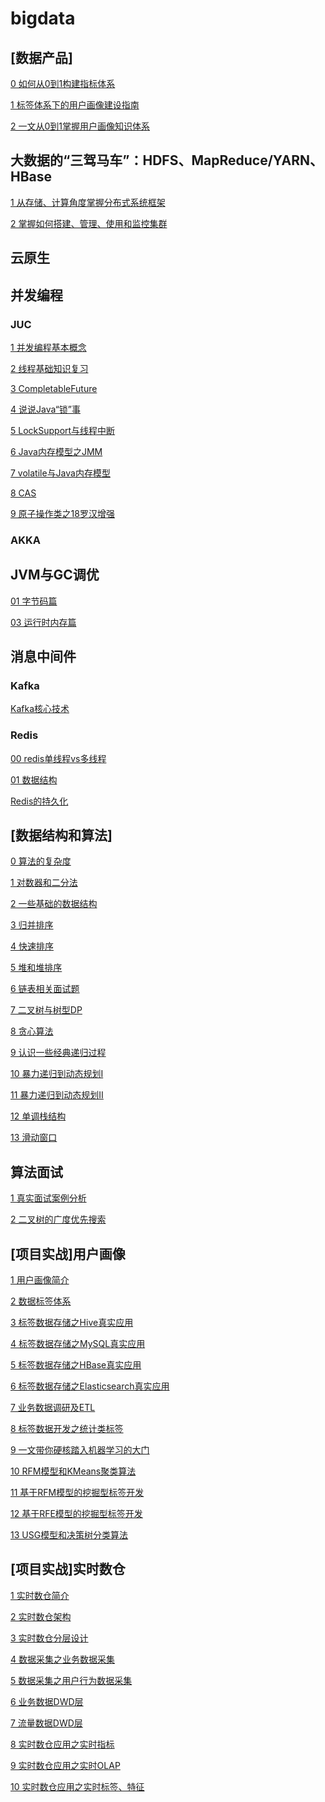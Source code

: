 # bigdata

## [数据产品]

[0 如何从0到1构建指标体系](http://www.woshipm.com/data-analysis/4362509.html)

[1 标签体系下的用户画像建设指南](https://mp.weixin.qq.com/s/rXmZL5-fLo2Zs_WVQM1KUQ)

[2 一文从0到1掌握用户画像知识体系](https://zhuanlan.zhihu.com/p/305181550)

## 大数据的“三驾马车”：HDFS、MapReduce/YARN、HBase

[1 从存储、计算角度掌握分布式系统框架]()

[2 掌握如何搭建、管理、使用和监控集群]()

## 云原生


## 并发编程

### JUC

[1 并发编程基本概念](note/juc/01并发编程基本概念.md)

[2 线程基础知识复习](note/juc/02线程基础知识复习.md)

[3 CompletableFuture](note/juc/03CompletableFuture.md)

[4 说说Java“锁”事]()

[5 LockSupport与线程中断]()

[6 Java内存模型之JMM]()

[7 volatile与Java内存模型]()

[8 CAS]()

[9 原子操作类之18罗汉增强]()

### AKKA

## JVM与GC调优

[01 字节码篇](note/jvm与gc调优/01字节码篇.md)

[03 运行时内存篇](note/jvm与gc调优/03运行时内存篇.md)


## 消息中间件

### Kafka

[Kafka核心技术](note/kafka/kafka.md)

### Redis

[00 redis单线程vs多线程](note/消息中间件/redis/01redis单线程VS多线程.md)

[01 数据结构](note/redis/1数据结构.md)

[Redis的持久化](note/redis/2Redis的持久化.md)


## [数据结构和算法]

[0 算法的复杂度](note/数据结构与算法/0算法的复杂度.md)

[1 对数器和二分法](note/数据结构与算法/1对数器和二分法.md)

[2 一些基础的数据结构](note/数据结构与算法/2基础的数据结构.md)

[3 归并排序](note/数据结构与算法/3归并排序及其相关面试题.md)

[4 快速排序](note/数据结构与算法/4快速排序.md)

[5 堆和堆排序](https://leetcode-cn.com/problems/sort-an-array/solution/dong-hua-mo-ni-yi-ge-po-dui-pai-wo-gao-l-i6mt/)

[6 链表相关面试题]()

[7 二叉树与树型DP](note/数据结构与算法/7二叉树与树型DP.md)

[8 贪心算法](note/数据结构与算法/8贪心算法.md)

[9 认识一些经典递归过程](note/数据结构与算法/9认识一些经典递归过程.md)

[10 暴力递归到动态规划Ⅰ](note/数据结构与算法/10暴力递归到动态规划Ⅰ.md)

[11 暴力递归到动态规划Ⅱ](note/数据结构与算法/11暴力递归到动态规划Ⅱ.md)

[12 单调栈结构](note/数据结构与算法/12单调栈结构.md)

[13 滑动窗口](note/数据结构与算法/13窗口内最大值或最小值的更新结构.md)

## 算法面试

[1 真实面试案例分析](note/九章算法/1真实面试案例分析.md)

[2 二叉树的广度优先搜索](note/九章算法/2二叉树的广度优先搜索.md)

## [项目实战]用户画像

[1 用户画像简介](note/user-profile/1用户画像简介.md)

[2 数据标签体系](note/user-profile/2数据标签体系.md)

[3 标签数据存储之Hive真实应用](https://github.com/BigDataScholar/TheKingOfBigData/blob/master/note/%E5%AE%9E%E6%88%98%E9%A1%B9%E7%9B%AE/%5B%E7%94%A8%E6%88%B7%E7%94%BB%E5%83%8F%5D%E6%A0%87%E7%AD%BE%E6%95%B0%E6%8D%AE%E5%AD%98%E5%82%A8%E4%B9%8BHive%E7%9C%9F%E5%AE%9E%E5%BA%94%E7%94%A8.md)

[4 标签数据存储之MySQL真实应用](https://github.com/BigDataScholar/TheKingOfBigData/blob/master/note/%E5%AE%9E%E6%88%98%E9%A1%B9%E7%9B%AE/%5B%E7%94%A8%E6%88%B7%E7%94%BB%E5%83%8F%5D%E6%A0%87%E7%AD%BE%E6%95%B0%E6%8D%AE%E5%AD%98%E5%82%A8%E4%B9%8BMySQL%E7%9C%9F%E5%AE%9E%E5%BA%94%E7%94%A8.md)

[5 标签数据存储之HBase真实应用](https://github.com/BigDataScholar/TheKingOfBigData/blob/master/note/%E5%AE%9E%E6%88%98%E9%A1%B9%E7%9B%AE/%5B%E7%94%A8%E6%88%B7%E7%94%BB%E5%83%8F%5D%E6%A0%87%E7%AD%BE%E6%95%B0%E6%8D%AE%E5%AD%98%E5%82%A8%E4%B9%8BHBase%E7%9C%9F%E5%AE%9E%E5%BA%94%E7%94%A8.md)

[6 标签数据存储之Elasticsearch真实应用](https://github.com/BigDataScholar/TheKingOfBigData/blob/master/note/%E5%AE%9E%E6%88%98%E9%A1%B9%E7%9B%AE/%5B%E7%94%A8%E6%88%B7%E7%94%BB%E5%83%8F%5D%E6%A0%87%E7%AD%BE%E6%95%B0%E6%8D%AE%E5%AD%98%E5%82%A8%E4%B9%8BElasticsearch%E7%9C%9F%E5%AE%9E%E5%BA%94%E7%94%A8.md)

[7 业务数据调研及ETL](note/user-profile/7业务数据调研及ETL.md)

[8 标签数据开发之统计类标签](note/user-profile/8标签数据开发之统计类标签.md)

[9 一文带你硬核踏入机器学习的大门](https://mp.weixin.qq.com/s/kArskQAx9Ay4Dd_rpX_HKA)

[10 RFM模型和KMeans聚类算法](https://mp.weixin.qq.com/s/7Zwi0lvpQ4aNbZzb7NfP3g)

[11 基于RFM模型的挖掘型标签开发](https://mp.weixin.qq.com/s/j47Gb2ePFojEY88Bz5pgcg)

[12 基于RFE模型的挖掘型标签开发](https://mp.weixin.qq.com/s/gXGhe4Q9VaQcEaPHV1Ywfw)

[13 USG模型和决策树分类算法](https://mp.weixin.qq.com/s/KazcV9ue8DtHDVAotQKvYA)

## [项目实战]实时数仓

[1 实时数仓简介](https://github.com/fengchi66/realtime-dw/blob/main/docs/0%E9%A1%B9%E7%9B%AE%E7%AE%80%E4%BB%8B.md)

[2 实时数仓架构](https://github.com/fengchi66/realtime-dw/blob/main/docs/2%E5%AE%9E%E6%97%B6%E6%95%B0%E4%BB%93%E6%9E%B6%E6%9E%84.md)

[3 实时数仓分层设计](https://github.com/fengchi66/realtime-dw/blob/main/docs/3%E5%AE%9E%E6%97%B6%E6%95%B0%E4%BB%93%E5%88%86%E5%B1%82%E8%AE%BE%E8%AE%A1.md)

[4 数据采集之业务数据采集](https://github.com/fengchi66/realtime-dw/blob/main/docs/4%E4%B8%9A%E5%8A%A1%E6%95%B0%E6%8D%AE%E9%87%87%E9%9B%86.md)

[5 数据采集之用户行为数据采集](https://github.com/fengchi66/realtime-dw/blob/main/docs/5%E7%94%A8%E6%88%B7%E8%A1%8C%E4%B8%BA%E6%95%B0%E6%8D%AE%E9%87%87%E9%9B%86.md)

[6 业务数据DWD层](https://github.com/fengchi66/realtime-dw/blob/main/docs/6%E4%B8%9A%E5%8A%A1%E6%95%B0%E6%8D%AEDWD%E5%B1%82.md)

[7 流量数据DWD层](https://github.com/fengchi66/realtime-dw/blob/main/docs/7%E6%B5%81%E9%87%8F%E6%95%B0%E6%8D%AEDWD%E5%B1%82.md)

[8 实时数仓应用之实时指标](https://github.com/fengchi66/realtime-dw/blob/main/docs/8%E5%AE%9E%E6%97%B6%E6%8C%87%E6%A0%87.md)

[9 实时数仓应用之实时OLAP](https://github.com/fengchi66/realtime-dw/blob/main/docs/9%E5%AE%9E%E6%97%B6OLAP.md)

[10 实时数仓应用之实时标签、特征]()
